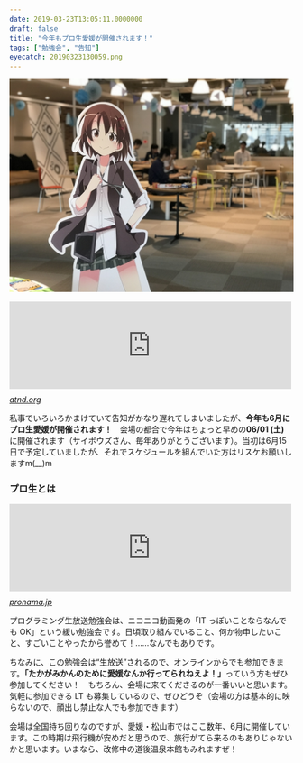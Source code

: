 ```yaml
---
date: 2019-03-23T13:05:11.0000000
draft: false
title: "今年もプロ生愛媛が開催されます！"
tags: ["勉強会", "告知"]
eyecatch: 20190323130059.png
---
```

<p><span itemscope itemtype="http://schema.org/Photograph"><img src="20190323130059.png" alt="f:id:daruyanagi:20190323130059p:plain" title="f:id:daruyanagi:20190323130059p:plain" class="hatena-fotolife" itemprop="image"></span></p><p><iframe src="https://hatenablog-parts.com/embed?url=https%3A%2F%2Fatnd.org%2Fevents%2F104613" title="プログラミング生放送勉強会 第59（？）回＠サイボウズ株式会社 松山オフィス（愛媛） : ATND" class="embed-card embed-webcard" scrolling="no" frameborder="0" style="display: block; width: 100%; height: 155px; max-width: 500px; margin: 10px 0px;"></iframe><cite class="hatena-citation"><a href="https://atnd.org/events/104613">atnd.org</a></cite></p><p>私事でいろいろかまけていて告知がかなり遅れてしまいましたが、<b>今年も6月にプロ生愛媛が開催されます！</b>　会場の都合で今年はちょっと早めの<b>06/01 (土) </b>に開催されます（サイボウズさん、毎年ありがとうございます）。当初は6月15日で予定していましたが、それでスケジュールを組んでいた方はリスケお願いしますm(__)m</p>

<div class="section">
<h3>プロ生とは</h3>
<p><iframe src="https://hatenablog-parts.com/embed?url=https%3A%2F%2Fpronama.jp%2F" title="プログラミング生放送" class="embed-card embed-webcard" scrolling="no" frameborder="0" style="display: block; width: 100%; height: 155px; max-width: 500px; margin: 10px 0px;"></iframe><cite class="hatena-citation"><a href="https://pronama.jp/">pronama.jp</a></cite></p><p>プログラミング生放送勉強会は、ニコニコ動画発の「IT っぽいことならなんでも OK」という緩い勉強会です。日頃取り組んでいること、何か物申したいこと、すごいことやったから誉めて！……なんでもありです。</p><p>ちなみに、この勉強会は“生放送”されるので、オンラインからでも参加できます。<b>「たかがみかんのために愛媛なんか行ってられねえよ！」</b>っていう方もぜひ参加してください！　もちろん、会場に来てくださるのが一番いいと思います。気軽に参加できる LT も募集しているので、ぜひどうぞ（会場の方は基本的に映らないので、顔出し禁止な人でも参加できます）</p><p>会場は全国持ち回りなのですが、愛媛・松山市ではここ数年、6月に開催しています。この時期は飛行機が安めだと思うので、旅行がてら来るのもありじゃないかと思います。いまなら、改修中の道後温泉本館もみれますぜ！</p>

</div>
